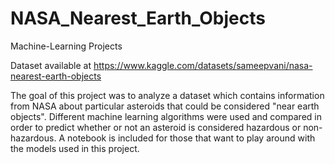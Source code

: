 # NASA_Nearest_Earth_Objects
Machine-Learning Projects

Dataset available at https://www.kaggle.com/datasets/sameepvani/nasa-nearest-earth-objects

The goal of this project was to analyze a dataset which contains information from NASA about particular asteroids that could be considered "near earth objects". Different machine learning algorithms were used and compared in order to predict whether or not an asteroid is considered hazardous or non-hazardous. A notebook is included for those that want to play around with the models used in this project.
